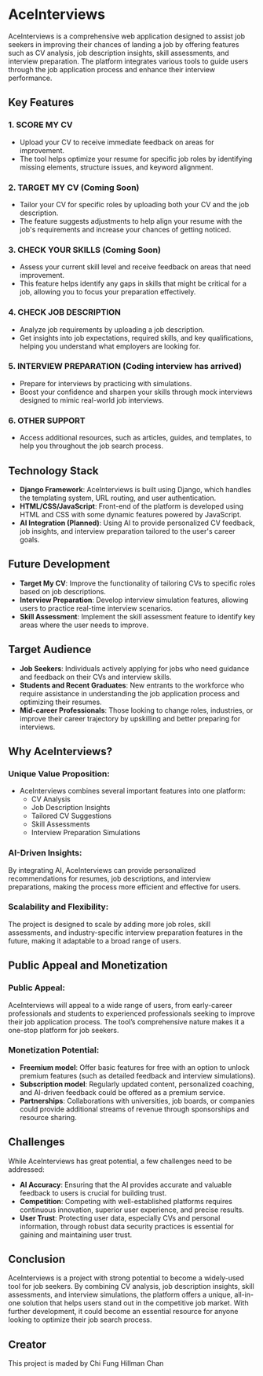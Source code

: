 # AceInterviews

AceInterviews is a comprehensive web application designed to assist job seekers in improving their chances of landing a job by offering features such as CV analysis, job description insights, skill assessments, and interview preparation. The platform integrates various tools to guide users through the job application process and enhance their interview performance.

## Key Features

### 1. **SCORE MY CV**
   - Upload your CV to receive immediate feedback on areas for improvement.
   - The tool helps optimize your resume for specific job roles by identifying missing elements, structure issues, and keyword alignment.

### 2. **TARGET MY CV (Coming Soon)**
   - Tailor your CV for specific roles by uploading both your CV and the job description.
   - The feature suggests adjustments to help align your resume with the job's requirements and increase your chances of getting noticed.

### 3. **CHECK YOUR SKILLS (Coming Soon)**
   - Assess your current skill level and receive feedback on areas that need improvement.
   - This feature helps identify any gaps in skills that might be critical for a job, allowing you to focus your preparation effectively.

### 4. **CHECK JOB DESCRIPTION**
   - Analyze job requirements by uploading a job description.
   - Get insights into job expectations, required skills, and key qualifications, helping you understand what employers are looking for.

### 5. **INTERVIEW PREPARATION (Coding interview has arrived)**
   - Prepare for interviews by practicing with simulations.
   - Boost your confidence and sharpen your skills through mock interviews designed to mimic real-world job interviews.

### 6. **OTHER SUPPORT**
   - Access additional resources, such as articles, guides, and templates, to help you throughout the job search process.

## Technology Stack

- **Django Framework**: AceInterviews is built using Django, which handles the templating system, URL routing, and user authentication.
- **HTML/CSS/JavaScript**: Front-end of the platform is developed using HTML and CSS with some dynamic features powered by JavaScript.
- **AI Integration (Planned)**: Using AI to provide personalized CV feedback, job insights, and interview preparation tailored to the user's career goals.

## Future Development

- **Target My CV**: Improve the functionality of tailoring CVs to specific roles based on job descriptions.
- **Interview Preparation**: Develop interview simulation features, allowing users to practice real-time interview scenarios.
- **Skill Assessment**: Implement the skill assessment feature to identify key areas where the user needs to improve.

## Target Audience

- **Job Seekers**: Individuals actively applying for jobs who need guidance and feedback on their CVs and interview skills.
- **Students and Recent Graduates**: New entrants to the workforce who require assistance in understanding the job application process and optimizing their resumes.
- **Mid-career Professionals**: Those looking to change roles, industries, or improve their career trajectory by upskilling and better preparing for interviews.

## Why AceInterviews?

### Unique Value Proposition:
- AceInterviews combines several important features into one platform:
   - CV Analysis
   - Job Description Insights
   - Tailored CV Suggestions
   - Skill Assessments
   - Interview Preparation Simulations

### AI-Driven Insights:
By integrating AI, AceInterviews can provide personalized recommendations for resumes, job descriptions, and interview preparations, making the process more efficient and effective for users.

### Scalability and Flexibility:
The project is designed to scale by adding more job roles, skill assessments, and industry-specific interview preparation features in the future, making it adaptable to a broad range of users.

## Public Appeal and Monetization

### Public Appeal:
AceInterviews will appeal to a wide range of users, from early-career professionals and students to experienced professionals seeking to improve their job application process. The tool’s comprehensive nature makes it a one-stop platform for job seekers.

### Monetization Potential:
- **Freemium model**: Offer basic features for free with an option to unlock premium features (such as detailed feedback and interview simulations).
- **Subscription model**: Regularly updated content, personalized coaching, and AI-driven feedback could be offered as a premium service.
- **Partnerships**: Collaborations with universities, job boards, or companies could provide additional streams of revenue through sponsorships and resource sharing.

## Challenges

While AceInterviews has great potential, a few challenges need to be addressed:
- **AI Accuracy**: Ensuring that the AI provides accurate and valuable feedback to users is crucial for building trust.
- **Competition**: Competing with well-established platforms requires continuous innovation, superior user experience, and precise results.
- **User Trust**: Protecting user data, especially CVs and personal information, through robust data security practices is essential for gaining and maintaining user trust.

## Conclusion

AceInterviews is a project with strong potential to become a widely-used tool for job seekers. By combining CV analysis, job description insights, skill assessments, and interview simulations, the platform offers a unique, all-in-one solution that helps users stand out in the competitive job market. With further development, it could become an essential resource for anyone looking to optimize their job search process.

## Creator

This project is maded by Chi Fung Hillman Chan
